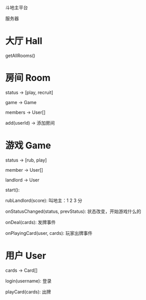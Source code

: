 斗地主平台

服务器

# 大厅 Hall
getAllRooms()


# 房间 Room
status -> [play, recruit]

game -> Game

members -> User[]

add(userId) -> 添加房间

# 游戏 Game
status -> [rub, play]

member -> User[]

landlord -> User

start():

rubLandlord(score): 叫地主：1 2 3 分

onStatusChanged(status, prevStatus): 状态改变，开始游戏什么的

onDeal(cards): 发牌事件

onPlayingCard(user, cards): 玩家出牌事件

# 用户 User
cards -> Card[]

login(username): 登录

playCard(cards): 出牌

